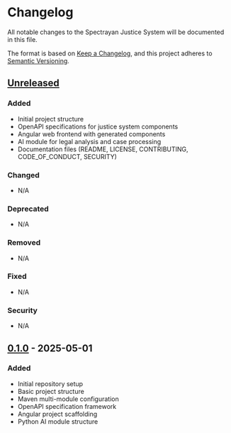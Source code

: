 # Changelog

All notable changes to the Spectrayan Justice System will be documented in this file.

The format is based on [Keep a Changelog](https://keepachangelog.com/en/1.0.0/),
and this project adheres to [Semantic Versioning](https://semver.org/spec/v2.0.0.html).

## [Unreleased]

### Added
- Initial project structure
- OpenAPI specifications for justice system components
- Angular web frontend with generated components
- AI module for legal analysis and case processing
- Documentation files (README, LICENSE, CONTRIBUTING, CODE_OF_CONDUCT, SECURITY)

### Changed
- N/A

### Deprecated
- N/A

### Removed
- N/A

### Fixed
- N/A

### Security
- N/A

## [0.1.0] - 2025-05-01

### Added
- Initial repository setup
- Basic project structure
- Maven multi-module configuration
- OpenAPI specification framework
- Angular project scaffolding
- Python AI module structure

[Unreleased]: https://github.com/yourusername/spectrayan-justice/compare/v0.1.0...HEAD
[0.1.0]: https://github.com/yourusername/spectrayan-justice/releases/tag/v0.1.0
